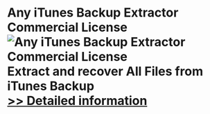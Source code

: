 # Any iTunes Backup Extractor Commercial License<br />![Any iTunes Backup Extractor Commercial License](https://mycommerce.akamaized.net/api/pimages/P300996013/BIG/300996013.PNG)<br />Extract and recover All Files from iTunes Backup<br />[>> Detailed information](https://secure.shareit.com/shareit/product.html?productid=300996013&affiliateid=200057808)